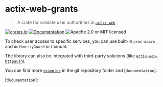 # actix-web-grants
> A crate for validate user authoritites in [`actix-web`].


[![crates.io](https://img.shields.io/crates/v/actix-web-grants)](https://crates.io/crates/actix-web-grants)
[![Documentation](https://docs.rs/actix-web-grants/badge.svg)](https://docs.rs/actix-web-httpauth)
![Apache 2.0 or MIT licensed](https://img.shields.io/crates/l/actix-web-httpauth)

To check user access to specific services, you can use built-in `proc-macro` and `AuthorityGuard` or manual.

The library can also be integrated with third-party solutions (like [`actix-web-httpauth`]).

You can find more [`examples`] in the git repository folder and [`documentation`].

[`actix-web`]: https://docs.rs/actix-web/
[`actix-web-httpauth`]: https://github.com/DDtKey/actix-web-grants/blob/main/examples/integration-httpauth.rs
[`examples`]: https://github.com/DDtKey/actix-web-grants/tree/main/examples
[`documentation`]:

